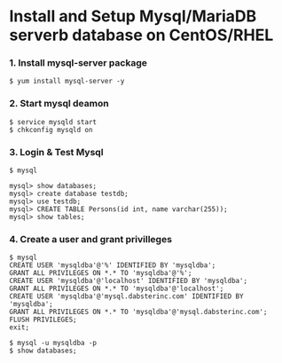 # Install and Setup Mysql/MariaDB serverb database on CentOS/RHEL


### 1. Install mysql-server package
```
$ yum install mysql-server -y
```

### 2. Start mysql deamon
```
$ service mysqld start
$ chkconfig mysqld on
```

### 3. Login & Test Mysql
```
$ mysql

mysql> show databases;
mysql> create database testdb;
mysql> use testdb;
mysql> CREATE TABLE Persons(id int, name varchar(255));
mysql> show tables;
```

### 4. Create a user and grant privilleges
```
$ mysql
CREATE USER 'mysqldba'@'%' IDENTIFIED BY 'mysqldba';
GRANT ALL PRIVILEGES ON *.* TO 'mysqldba'@'%';
CREATE USER 'mysqldba'@'localhost' IDENTIFIED BY 'mysqldba';
GRANT ALL PRIVILEGES ON *.* TO 'mysqldba'@'localhost';
CREATE USER 'mysqldba'@'mysql.dabsterinc.com' IDENTIFIED BY 'mysqldba';
GRANT ALL PRIVILEGES ON *.* TO 'mysqldba'@'mysql.dabsterinc.com';
FLUSH PRIVILEGES;
exit;
```

```
$ mysql -u mysqldba -p
$ show databases;
```

